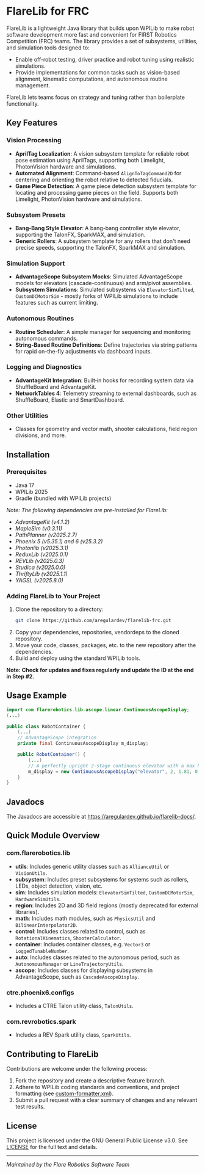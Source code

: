 # FlareLib for FRC

FlareLib is a lightweight Java library that builds upon WPILib to make robot software development more fast and convenient for FIRST Robotics Competition (FRC) teams. The library provides a set of subsystems, utilities, and simulation tools designed to:

* Enable off-robot testing, driver practice and robot tuning using realistic simulations.
* Provide implementations for common tasks such as vision-based alignment, kinematic computations, and autonomous routine management.

FlareLib lets teams focus on strategy and tuning rather than boilerplate functionality.

## Key Features

### Vision Processing

* **AprilTag Localization**: A vision subsystem template for reliable robot pose estimation using AprilTags, supporting both Limelight, PhotonVision hardware and simulations.
* **Automated Alignment**: Command-based `AlignToTagCommand2D` for centering and orienting the robot relative to detected fiducials.
* **Game Piece Detection**: A game piece detection subsystem template for locating and processing game pieces on the field. Supports both Limelight, PhotonVision hardware and simulations.

### Subsystem Presets
* **Bang-Bang Style Elevator**: A bang-bang controller style elevator, supporting the TalonFX, SparkMAX, and simulation.
* **Generic Rollers**: A subsystem template for any rollers that don't need precise speeds, supporting the TalonFX, SparkMAX and simulation.

### Simulation Support

* **AdvantageScope Subsystem Mocks**: Simulated AdvantageScope models for elevators (cascade-continuous) and arm/pivot assemblies.
* **Subsystem Simulations**: Simulated subsystems via `ElevatorSimTilted`, `CustomDCMotorSim` - mostly forks of WPILib simulations to include features such as current limiting.

### Autonomous Routines

* **Routine Scheduler**: A simple manager for sequencing and monitoring autonomous commands.
* **String-Based Routine Definitions**: Define trajectories via string patterns for rapid on-the-fly adjustments via dashboard inputs.

### Logging and Diagnostics

* **AdvantageKit Integration**: Built‑in hooks for recording system data via ShuffleBoard and AdvantageKit.
* **NetworkTables 4**: Telemetry streaming to external dashboards, such as ShuffleBoard, Elastic and SmartDashboard.

### Other Utilities
* Classes for geometry and vector math, shooter calculations, field region divisions, and more.

## Installation

### Prerequisites

* Java 17
* WPILib 2025
* Gradle (bundled with WPILib projects)

*Note: The following dependencies are pre-installed for FlareLib:*
* *AdvantageKit (v4.1.2)*
* *MapleSim (v0.3.11)*
* *PathPlanner (v2025.2.7)*
* *Phoenix 5 (v5.35.1) and 6 (v25.3.2)*
* *Photonlib (v2025.3.1)*
* *ReduxLib (v2025.0.1)*
* *REVLib (v2025.0.3)*
* *Studica (v2025.0.0)*
* *ThriftyLib (v2025.1.1)*
* *YAGSL (v2025.8.0)*


### Adding FlareLib to Your Project

1. Clone the repository to a directory:
   ```bash
   git clone https://github.com/aregulardev/flarelib-frc.git
   ```
2. Copy your dependencies, repositories, vendordeps to the cloned repository.
3. Move your code, classes, packages, etc. to the new repository after the dependencies.
4. Build and deploy using the standard WPILib tools.

**Note: Check for updates and fixes regularly and update the ID at the end in Step #2.**

## Usage Example

```java
import com.flarerobotics.lib.ascope.linear.ContinuousAscopeDisplay;
(...)

public class RobotContainer {
    (...)
    // AdvantageScope integration
    private final ContinuousAscopeDisplay m_display;

    public RobotContainer() {
        (...)
        // A perfectly upright 2-stage continuous elevator with a max height of 1.81m.
        m_display = new ContinuousAscopeDisplay("elevator", 2, 1.81, 0, m_elevator::getHeightMeters, () -> Rotation3d.kZero)
    }
}
```

## Javadocs
The Javadocs are accessible at https://aregulardev.github.io/flarelib-docs/.

## Quick Module Overview

### com.flarerobotics.lib
* **utils**: Includes generic utility classes such as `AllianceUtil` or `VisionUtils`.
* **subsystem**: Includes preset subsystems for systems such as rollers, LEDs, object detection, vision, etc.
* **sim**: Includes simulation models: `ElevatorSimTilted`, `CustomDCMotorSim`, `HardwareSimUtils`.
* **region**: Includes 2D and 3D field regions (mostly deprecated for external libraries).
* **math**: Includes math modules, such as `PhysicsUtil` and `BilinearInterpolator2D`.
* **control**: Includes classes related to control, such as `RotationalKinematics`, `ShooterCalculator`.
* **container**: Includes container classes, e.g. `Vector3` or `LoggedTunableNumber`.
* **auto**: Includes classes related to the autonomous period, such as `AutonomousManager` or `LineTrajectoryUtils`.
* **ascope**: Includes classes for displaying subsystems in AdvantageScope, such as `CascadeAscopeDisplay`.

### ctre.phoenix6.configs
* Includes a CTRE Talon utility class, `TalonUtils`.

### com.revrobotics.spark
* Includes a REV Spark utility class, `SparkUtils`.

## Contributing to FlareLib

Contributions are welcome under the following process:

1. Fork the repository and create a descriptive feature branch.
2. Adhere to WPILib coding standards and conventions, and project formatting (see [custom-formatter.xml](custom-formatter.xml)).
3. Submit a pull request with a clear summary of changes and any relevant test results.

## License

This project is licensed under the GNU General Public License v3.0. See [LICENSE](LICENSE) for the full text and details.

---

*Maintained by the Flare Robotics Software Team*
